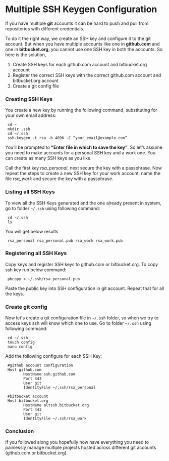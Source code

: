 # Multiple SSH Keygen Configuration
If you have multiple **git** accounts it can be hard to push and pull from repositories with different credentials. 

To do it the right way, we create an SSH key and configure it to the git account. But when you have multiple accounts like one in **github.com** and one in **bitbucket.org**, you cannot use one SSH key in both the accounts. So here is the solution,

1. Create SSH keys for each github.com account and bitbucket.org account
2. Register the correct SSH keys with the correct github.com account and bitbucket.org account
3. Create a git config file

### Creating SSH Keys
You create a new key by running the following command, substituting for your own email address:
```
 cd ~
 mkdir .ssh
 cd ~/.ssh
 ssh-keygen -t rsa -b 4096 -C “your_email@example.com”
```
You’ll be prompted to **“Enter file in which to save the key”**. So let’s assume you need to make accounts for a personal SSH key and a work one. You can create as many SSH keys as you like.

Call the first key *rsa_personal*, next secure the key with a passphrase. Now repeat the steps to create a new SSH key for your work account, name the file *rsa_work* and secure the key with a passphrase.

### Listing all SSH Keys
To view all the SSH Keys generated and the one already present in system, go to folder `~/.ssh` using following command:
```
 cd ~/.ssh
 ls
```
You will get below results
```
 rsa_personal rsa_personal.pub rsa_work rsa_work.pub
```

### Registering all SSH Keys
Copy keys and register SSH keys to github.com or bitbucket.org. To copy ssh key run below command:
```
 pbcopy < ~/.ssh/rsa_personal.pub
```
Paste the public key into SSH configuration in git account. Repeat that for all the keys.

### Create git config
Now let's create a git configuration file in `~/.ssh` folder, so when we try to access keys ssh will know which one to use. Go to folder `~/.ssh` using following command:

```
 cd ~/.ssh
 touch config
 nano config
```
Add the following configure for each SSH Key:
```
 #github account configuration
 Host github.com
        HostName ssh.github.com
        Port 443
        User git
        IdentityFile ~/.ssh/rsa_personal

 #bitbucket account
 Host bitbucket.org
        HostName altssh.bitbucket.org
        Port 443
        User git
        IdentityFile ~/.ssh/rsa_work
```

### Conclusion
If you followed along you hopefully now have everything you need to painlessly manage multiple projects hosted across different git accounts (github.com or bitbucket.org).
